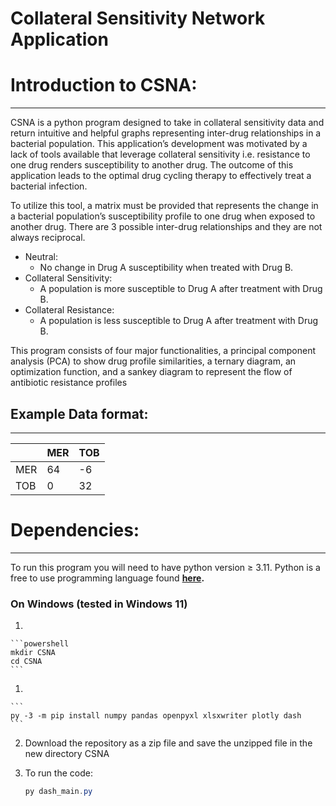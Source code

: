 # Collateral Sensitivity Network Application

# Introduction to CSNA:

---

CSNA is a python program designed to take in collateral sensitivity data and return intuitive and helpful graphs representing inter-drug relationships in a bacterial population. This application’s development was motivated by a lack of tools available that leverage collateral sensitivity i.e. resistance to one drug renders susceptibility to another drug. The outcome of this application leads to the optimal drug cycling therapy to effectively treat a bacterial infection. 

To utilize this tool, a matrix must be provided that represents the change in a bacterial population’s susceptibility profile to one drug when exposed to another drug. There are 3 possible inter-drug relationships and they are not always reciprocal. 

- Neutral:
    - No change in Drug A susceptibility when treated with Drug B.
- Collateral Sensitivity:
    - A population is more susceptible to Drug A after treatment with Drug B.
- Collateral Resistance:
    - A population is less susceptible to Drug A after treatment with Drug B.

This program consists of four major functionalities, a principal component analysis (PCA) to show drug profile similarities, a ternary diagram, an optimization function, and a sankey diagram to represent the flow of antibiotic resistance profiles 

## Example Data format:

---

|  | MER | TOB |
| --- | --- | --- |
| MER | 64 | -6 |
| TOB | 0 | 32 |

# Dependencies:

---

To run this program you will need to have python version ≥ 3.11. Python is a free to use programming language found **[here](https://www.python.org/).** 

### On Windows (tested in Windows 11)

1. 
    
    ```powershell
    mkdir CSNA
    cd CSNA
    ```
    

1. 
    
    ```
    py -3 -m pip install numpy pandas openpyxl xlsxwriter plotly dash 
    ```
    
2. Download the repository as a zip file and save the unzipped file in the new directory CSNA
3. To run the code:
    
    ```powershell
    py dash_main.py
    ```